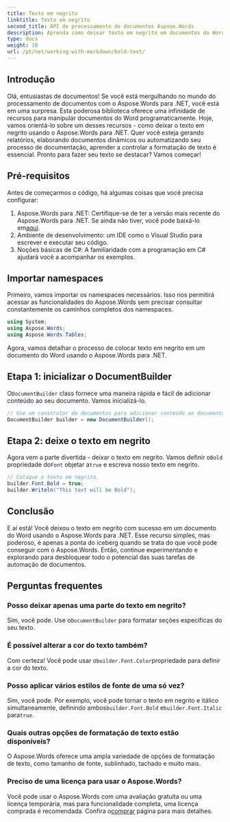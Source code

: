 ```yaml
---
title: Texto em negrito
linktitle: Texto em negrito
second_title: API de processamento de documentos Aspose.Words
description: Aprenda como deixar texto em negrito em documentos do Word usando o Aspose.Words para .NET com nosso guia passo a passo. Perfeito para automatizar a formatação do seu documento.
type: docs
weight: 10
url: /pt/net/working-with-markdown/bold-text/
---
```

## Introdução

Olá, entusiastas de documentos! Se você está mergulhando no mundo do processamento de documentos com o Aspose.Words para .NET, você está em uma surpresa. Esta poderosa biblioteca oferece uma infinidade de recursos para manipular documentos do Word programaticamente. Hoje, vamos orientá-lo sobre um desses recursos - como deixar o texto em negrito usando o Aspose.Words para .NET. Quer você esteja gerando relatórios, elaborando documentos dinâmicos ou automatizando seu processo de documentação, aprender a controlar a formatação de texto é essencial. Pronto para fazer seu texto se destacar? Vamos começar!

## Pré-requisitos

Antes de começarmos o código, há algumas coisas que você precisa configurar:

1.  Aspose.Words para .NET: Certifique-se de ter a versão mais recente do Aspose.Words para .NET. Se ainda não tiver, você pode baixá-lo em[aqui](https://releases.aspose.com/words/net/).
2. Ambiente de desenvolvimento: um IDE como o Visual Studio para escrever e executar seu código.
3. Noções básicas de C#: A familiaridade com a programação em C# ajudará você a acompanhar os exemplos.

## Importar namespaces

Primeiro, vamos importar os namespaces necessários. Isso nos permitirá acessar as funcionalidades do Aspose.Words sem precisar consultar constantemente os caminhos completos dos namespaces.

```csharp
using System;
using Aspose.Words;
using Aspose.Words.Tables;
```

Agora, vamos detalhar o processo de colocar texto em negrito em um documento do Word usando o Aspose.Words para .NET.

## Etapa 1: inicializar o DocumentBuilder

 O`DocumentBuilder` class fornece uma maneira rápida e fácil de adicionar conteúdo ao seu documento. Vamos inicializá-lo.

```csharp
// Use um construtor de documentos para adicionar conteúdo ao documento.
DocumentBuilder builder = new DocumentBuilder();
```

## Etapa 2: deixe o texto em negrito

 Agora vem a parte divertida - deixar o texto em negrito. Vamos definir o`Bold` propriedade do`Font` objetar a`true` e escreva nosso texto em negrito.

```csharp
// Coloque o texto em negrito.
builder.Font.Bold = true;
builder.Writeln("This text will be Bold");
```

## Conclusão

E aí está! Você deixou o texto em negrito com sucesso em um documento do Word usando o Aspose.Words para .NET. Esse recurso simples, mas poderoso, é apenas a ponta do iceberg quando se trata do que você pode conseguir com o Aspose.Words. Então, continue experimentando e explorando para desbloquear todo o potencial das suas tarefas de automação de documentos.

## Perguntas frequentes

### Posso deixar apenas uma parte do texto em negrito?
 Sim, você pode. Use o`DocumentBuilder` para formatar seções específicas do seu texto.

### É possível alterar a cor do texto também?
 Com certeza! Você pode usar o`builder.Font.Color`propriedade para definir a cor do texto.

### Posso aplicar vários estilos de fonte de uma só vez?
 Sim, você pode. Por exemplo, você pode tornar o texto em negrito e itálico simultaneamente, definindo ambos`builder.Font.Bold` e`builder.Font.Italic` para`true`.

### Quais outras opções de formatação de texto estão disponíveis?
O Aspose.Words oferece uma ampla variedade de opções de formatação de texto, como tamanho de fonte, sublinhado, tachado e muito mais.

### Preciso de uma licença para usar o Aspose.Words?
 Você pode usar o Aspose.Words com uma avaliação gratuita ou uma licença temporária, mas para funcionalidade completa, uma licença comprada é recomendada. Confira o[comprar](https://purchase.aspose.com/buy) página para mais detalhes.